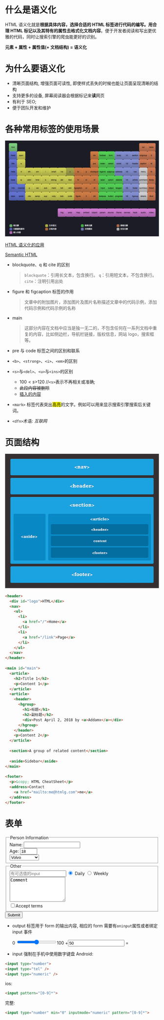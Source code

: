 # 什么是语义化

HTML 语义化就是**根据具体内容，选择合适的 HTML 标签进行代码的编写。用合理 HTML 标记以及其特有的属性去格式化文档内容**。便于开发者阅读和写出更优雅的代码，同时让搜索引擎的爬虫能更好的识别。

**元素 + 属性 + 属性值(+ 文档结构) = 语义化**

# 为什么要语义化

* 清晰页面结构, 增强页面可读性, 即使样式丢失的时候也能让页面呈现清晰的结构
* 支持更多的设备, 屏幕阅读器会根据标记来**读**网页
* 有利于 SEO;
* 便于团队开发和维护

# 各种常用标签的使用场景

![HTML标签的使用场景](../_media/semantic.png)

[HTML 语义化的应用](https://www.biaodianfu.com/html-semantic.html)

[Semantic HTML](http://justineo.github.io/slideshows/semantic-html/#/1)

* blockquote、q 和 cite 的区别
  > `blockquote`：引用长文本，包含换行。
  > `q`：引用短文本，不包含换行。
  > `cite`：注明引用出处

- figure 和 figcaption 标签的作用

  > 文章中的附加图片，添加图片及图片名称描述文章中的代码示例，添加代码示例和代码示例的名称

- main

  > 这部分内容在文档中应当是独一无二的，不包含任何在一系列文档中重复的内容，比如侧边栏，导航栏链接，版权信息，网站 logo，搜索框等。

- pre 与 code 标签之间的区别和联系

- `<b>`、`<strong>`、`<i>`、`<em>`的区别

- `<s>`与`<del>`、`<u>`与`<ins>`的区别

  * $100 <s>$120</s> //`<s>`表示不再相关或准确;
  * <del>此段内容被删除</del>
  * <ins>插入的内容</ins>

- `<mark>` 标签代表突出<mark>高亮</mark>的文字。例如可以用来显示搜索引擎搜索后关键词。

- `<dfn>`术语: <dfn title="互联网">互联网</dfn>

# 页面结构

![page-structors](../_media/page-structure.gif)

```html
<header>
  <div id="logo">HTML</div>
  <nav>
    <ul>
      <li>
        <a href="/">Home</a>
      </li>
      <li>
        <a href="/link">Page</a>
      </li>
    </ul>
  </nav>
</header>

<main id="main">
  <article>
    <h2>Title 1</h2>
    <p>Content 1</p>
  </article>
  <article>
    <header>
      <hgroup>
        <h1>标题</h1>
        <h2>副标题</h2>
        <div>Post April 2, 2018 by <a>Addamx</a></div>
      </hgroup>
    </header>
    <p>Content 2</p>
  </article>

  <section>A group of related content</section>

  <aside>Sidebar</aside>
</main>

<footer>
  <p>&copy; HTML CheatSheet</p>
  <address>Contact
    <a href="mailto:me@htmlg.com">me</a>
  </address>
</footer>
```

# 表单

<form action="/action.php" method="post">
  <!-- fieldset: 分类 -->
  <fieldset>
    <!-- legend: 分类标题 -->
    <legend>Person Information</legend>
    <label>Name:</label>
    <input name="name" type="text" />
    <br />
    <label>Age: </label>
    <input max="99" min="1" name="age" step="1" type="number" value="18" />
    <br />
    <select>
      <!-- optgroup: 下拉分组 -->
      <optgroup label="Swedish Cars">
        <option value ="volvo">Volvo</option>
        <option value ="saab">Saab</option>
      </optgroup>
      <optgroup label="German Cars">
        <option value ="mercedes">Mercedes</option>
        <option value ="audi">Audi</option>
      </optgroup>
    </select>
    <br />
  </fieldset>
  <fieldset>
    <legend>Other</legend>
    <!-- datalist: input添加可选值列表 -->
    <input list="cars" placeholder="有可选值的input"/>
      <datalist id="cars">
        <option value="BMW">
        <option value="Ford">
        <option value="Volvo">
      </datalist>
    <input checked="checked" name="newsletter" type="radio" value="daily" /> Daily
    <input name="newsletter" type="radio" value="weekly" /> Weekly
    <br />
    <textarea cols="20" name="comments" rows="5">Comment</textarea>
    <br />
    <label>
        <input name="terms" type="checkbox" value="tandc" />Accept terms</label>
    <br />
  </fieldset>
  <input type="submit" value="Submit" />
</form>

* output 标签用于 form 的输出内容, 相应的 form 需要有`oninput`属性或者绑定 input 事件

  <form oninput="x.value=parseInt(a.value)+parseInt(b.value)">0
   <input type="range" id="a" value="50">100
   +<input type="number" id="b" value="50">
   =<output name="x" for="a b"></output>
</form>

* input 强制在手机中使用数字键盘
  Android:

```html
<input type="number">
<input type="tel" />
<input type="numeric" />
```

ios:

```html
<input pattern="[0-9]*">
```

完整:

```html
<input type="number" min="0" inputmode="numeric" pattern="[0-9]*">
```
